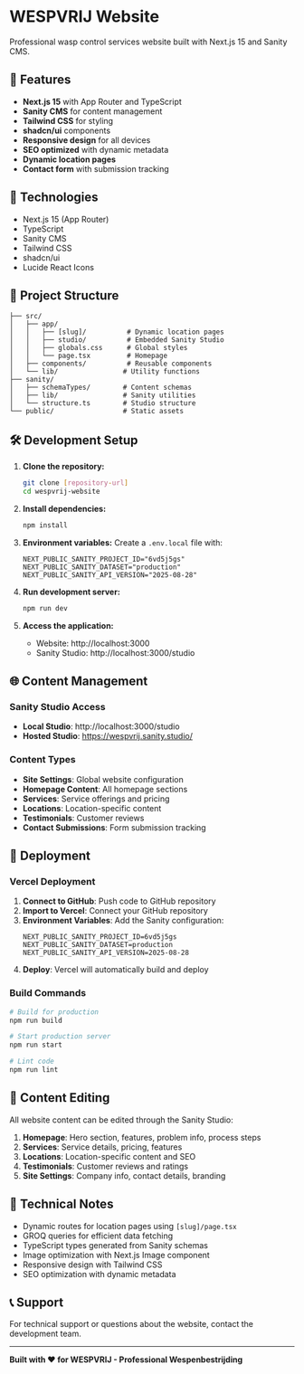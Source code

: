 # WESPVRIJ Website

Professional wasp control services website built with Next.js 15 and Sanity CMS.

## 🚀 Features

- **Next.js 15** with App Router and TypeScript
- **Sanity CMS** for content management
- **Tailwind CSS** for styling
- **shadcn/ui** components
- **Responsive design** for all devices
- **SEO optimized** with dynamic metadata
- **Dynamic location pages** 
- **Contact form** with submission tracking

## 🔧 Technologies

- Next.js 15 (App Router)
- TypeScript
- Sanity CMS
- Tailwind CSS
- shadcn/ui
- Lucide React Icons

## 📁 Project Structure

```
├── src/
│   ├── app/
│   │   ├── [slug]/          # Dynamic location pages
│   │   ├── studio/          # Embedded Sanity Studio
│   │   ├── globals.css      # Global styles
│   │   └── page.tsx         # Homepage
│   ├── components/          # Reusable components
│   └── lib/                # Utility functions
├── sanity/
│   ├── schemaTypes/        # Content schemas
│   ├── lib/                # Sanity utilities
│   └── structure.ts        # Studio structure
└── public/                 # Static assets
```

## 🛠️ Development Setup

1. **Clone the repository:**
   ```bash
   git clone [repository-url]
   cd wespvrij-website
   ```

2. **Install dependencies:**
   ```bash
   npm install
   ```

3. **Environment variables:**
   Create a `.env.local` file with:
   ```
   NEXT_PUBLIC_SANITY_PROJECT_ID="6vd5j5gs"
   NEXT_PUBLIC_SANITY_DATASET="production"
   NEXT_PUBLIC_SANITY_API_VERSION="2025-08-28"
   ```

4. **Run development server:**
   ```bash
   npm run dev
   ```

5. **Access the application:**
   - Website: http://localhost:3000
   - Sanity Studio: http://localhost:3000/studio

## 🌐 Content Management

### Sanity Studio Access

- **Local Studio**: http://localhost:3000/studio
- **Hosted Studio**: https://wespvrij.sanity.studio/

### Content Types

- **Site Settings**: Global website configuration
- **Homepage Content**: All homepage sections
- **Services**: Service offerings and pricing
- **Locations**: Location-specific content
- **Testimonials**: Customer reviews
- **Contact Submissions**: Form submission tracking

## 🚀 Deployment

### Vercel Deployment

1. **Connect to GitHub**: Push code to GitHub repository
2. **Import to Vercel**: Connect your GitHub repository
3. **Environment Variables**: Add the Sanity configuration:
   ```
   NEXT_PUBLIC_SANITY_PROJECT_ID=6vd5j5gs
   NEXT_PUBLIC_SANITY_DATASET=production
   NEXT_PUBLIC_SANITY_API_VERSION=2025-08-28
   ```
4. **Deploy**: Vercel will automatically build and deploy

### Build Commands

```bash
# Build for production
npm run build

# Start production server
npm run start

# Lint code
npm run lint
```

## 📝 Content Editing

All website content can be edited through the Sanity Studio:

1. **Homepage**: Hero section, features, problem info, process steps
2. **Services**: Service details, pricing, features
3. **Locations**: Location-specific content and SEO
4. **Testimonials**: Customer reviews and ratings
5. **Site Settings**: Company info, contact details, branding

## 🔧 Technical Notes

- Dynamic routes for location pages using `[slug]/page.tsx`
- GROQ queries for efficient data fetching
- TypeScript types generated from Sanity schemas
- Image optimization with Next.js Image component
- Responsive design with Tailwind CSS
- SEO optimization with dynamic metadata

## 📞 Support

For technical support or questions about the website, contact the development team.

---

**Built with ❤️ for WESPVRIJ - Professional Wespenbestrijding**
